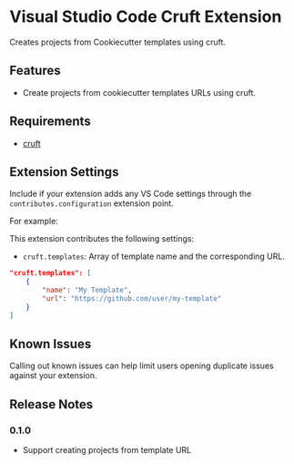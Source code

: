 # Visual Studio Code Cruft Extension

Creates projects from Cookiecutter templates using cruft.

## Features

- Create projects from cookiecutter templates URLs using cruft.

## Requirements

- [cruft](https://cruft.github.io/cruft/)

## Extension Settings

Include if your extension adds any VS Code settings through the `contributes.configuration` extension point.

For example:

This extension contributes the following settings:

* `cruft.templates`: Array of template name and the corresponding URL.

```json
"cruft.templates": [
    {
        "name": "My Template",
        "url": "https://github.com/user/my-template"
    }
]
```

## Known Issues

Calling out known issues can help limit users opening duplicate issues against your extension.

## Release Notes

### 0.1.0

- Support creating projects from template URL

